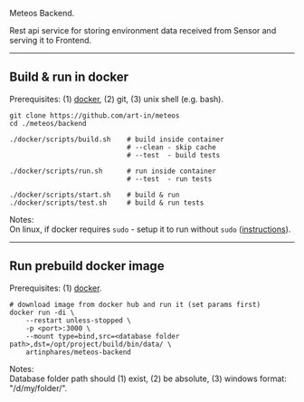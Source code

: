 Meteos Backend.

Rest api service for storing environment data received from Sensor and serving it to Frontend.

---

Build & run in docker
---

Prerequisites: (1) [docker](https://www.docker.com/), (2) git, (3) unix shell (e.g. bash).

```
git clone https://github.com/art-in/meteos
cd ./meteos/backend

./docker/scripts/build.sh    # build inside container
                             # --clean - skip cache
                             # --test  - build tests

./docker/scripts/run.sh      # run inside container
                             # --test  - run tests

./docker/scripts/start.sh    # build & run
./docker/scripts/test.sh     # build & run tests
```

Notes:  
On linux, if docker requires `sudo` - setup it to run without `sudo` ([instructions](https://askubuntu.com/a/477554/950607)).

---

Run prebuild docker image
---

Prerequisites: (1) [docker](https://www.docker.com/).

```
# download image from docker hub and run it (set params first)
docker run -di \
    --restart unless-stopped \
    -p <port>:3000 \
    --mount type=bind,src=<database folder path>,dst=/opt/project/build/bin/data/ \
    artinphares/meteos-backend
```

Notes:  
Database folder path should (1) exist, (2) be absolute, (3) windows format: "/d/my/folder/".
